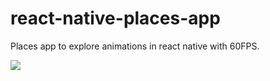 # react-native-places-app
Places app to explore animations in react native with 60FPS.

![](https://im5.ezgif.com/tmp/ezgif-5-1b99c21db0ec.gif)
